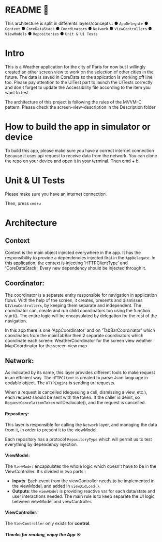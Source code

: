 # README 📖


This architecture is split in differents layers/concepts : 
● `AppDelegate`
● `Context`
● `CoreDataStack`
● `Coordinators`
● `Network`
● `ViewControllers`
● `ViewModels`
● `Repositories`
● `Unit & UI Tests`

# Intro

This is a Weather application for the city of Paris for now but I willingly created an other screen view to work on the selection of other cities in the future.
The data is saved in CoreData so the application is working off line too.
Please pay attention to the UITest part to launch the UITests correctly and don't forget to update the Accessibility file according to the item you want to test.

The architecture of this project is following the rules of the MVVM-C pattern.
Please check the screen-view-description in the Description folder

# How to build the app in simulator or device

To build this app, please make sure you have a correct internet connection because it uses api request to receive data from the network.
You can clone the repo on your device and open it in your terminal.
Then cmd + b.

# Unit & UI Tests

Please make sure you have an internet connection.

Then, press `cmd+u`


# Architecture

## Context

Context is the main object injected everywhere in the app. It has the responsibility to provide a dependencies injected first in the `AppDelegate`. In this application, the context is injecting 'HTTPClientType' and 'CoreDataStack'.
Every new dependency should be injected through it.

## Coordinator:

The coordinator is a separate entity responsible for navigation in application flows.
With the help of the screen, it creates, presents and dismisses `UIViewControllers`, by keeping them separate and independent.
The coordinator can, create and run child coordinators too using the function start(). 
The entire logic will be encapsulated by delegation for the rest of the navigation.

In this app there is one 'AppCoordinator' and on 'TabBarCoordinator' which coordinates from the mainTabBar then 2 separate coordinators which coordinate each screen:
WeatherCoordinator for the screen view weather
MapCoordinator for the screen view map

## Network:
As indicated by its name, this layer provides different tools to make request in an efficient way.
The  `HTTPClient` is created to parse Json language in codable object.
The  `HTTPEngine` is sending url requests.

When a request is cancelled  (dequeuing a cell, dismissing a view, etc.), each request should be sent with the token. If the caller is deinit, so  `RequestCancelationToken` willDealocate(), and the request is cancelled.

#### Repository:

This layer is responsible for calling the `Network` layer, and managing the data from it, in order to present it to the viewModel.

Each repository has a protocol `RepositoryType` which will permit us to test everything by dependency injection.

#### ViewModel:

The `ViewModel` encapsulates the whole logic which doesn't have to be in the ViewController. It's divided in two parts :

* **Inputs**: Each event from the viewController needs to be implemented in the viewModel, and added in `viewDidLoad()`.
* **Outputs**:  the `viewModel` is providing reactive var for each data/state and user interactions needed. The main rule is to keep separate the UI logic between viewModel and viewController.

#### ViewController:

The  `ViewController` only exists for **control**.

##### Thanks for reading, enjoy the App  ☀️

